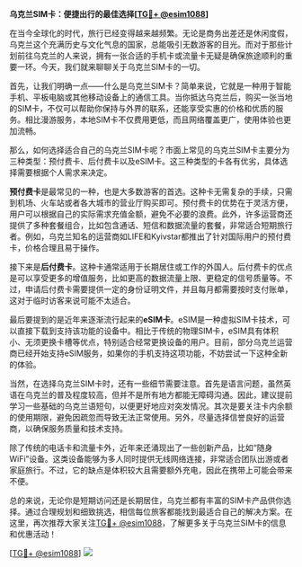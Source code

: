 **乌克兰SIM卡：便捷出行的最佳选择[[TG💪+ @esim1088](https://t.me/s/esim1088)]**

在当今全球化的时代，旅行已经变得越来越频繁。无论是商务出差还是休闲度假，乌克兰这个充满历史与文化气息的国家，总能吸引无数游客的目光。而对于那些计划前往乌克兰的人来说，拥有一张合适的手机卡或流量卡无疑是确保旅途顺利的重要一环。今天，我们就来聊聊关于乌克兰SIM卡的一切。

首先，让我们明确一点——什么是乌克兰SIM卡？简单来说，它就是一种用于智能手机、平板电脑或其他移动设备上的通信工具。当你抵达乌克兰后，购买一张当地的SIM卡，不仅可以帮助你保持与外界的联系，还能享受实惠的价格和优质的服务。相比漫游服务，本地SIM卡不仅费用更低，而且网络覆盖更广，使用体验也更加流畅。

那么，如何选择适合自己的乌克兰SIM卡呢？市面上常见的乌克兰SIM卡主要分为三种类型：预付费卡、后付费卡以及eSIM卡。这三种类型的卡各有优劣，具体选择需要根据个人需求来决定。

**预付费卡**是最常见的一种，也是大多数游客的首选。这种卡无需复杂的手续，只需到机场、火车站或者各大城市的营业厅购买即可。预付费卡的优势在于灵活方便，用户可以根据自己的实际需求充值金额，避免不必要的浪费。此外，许多运营商还提供了多种套餐组合，比如包含通话、短信和数据流量的套餐，非常适合短期旅行者。例如，乌克兰知名的运营商如LIFE和Kyivstar都推出了针对国际用户的预付费卡，价格合理且易于操作。

接下来是**后付费卡**。这种卡通常适用于长期居住或工作的外国人。后付费卡的优点是可以享受更多的增值服务，比如更高的数据流量上限、更稳定的信号质量等。不过，申请后付费卡需要提供一定的身份证明文件，并且每月都需要按时支付账单，这对于临时访客来说可能不太适合。

最后要提到的是近年来逐渐流行起来的**eSIM卡**。eSIM是一种虚拟SIM卡技术，可以直接下载到支持该功能的设备中。相比于传统的物理SIM卡，eSIM具有体积小、无须更换卡槽等优点，特别适合经常更换设备的用户。目前，部分乌克兰运营商已经开始支持eSIM服务，如果你的手机支持这项功能，不妨尝试一下这种全新的体验。

当然，在选择乌克兰SIM卡时，还有一些细节需要注意。首先是语言问题，虽然英语在乌克兰的普及程度较高，但并不是所有地方都能无障碍沟通。因此，建议提前学习一些基础的乌克兰语短句，以便更好地应对突发情况。其次是要关注卡内余额的使用期限，避免因疏忽而导致无法正常使用。另外，尽量选择信誉良好的运营商，以确保服务质量和技术支持。

除了传统的电话卡和流量卡外，近年来还涌现出了一些创新产品，比如“随身WiFi”设备。这类设备能够为多人同时提供无线网络连接，非常适合团队出游或者家庭旅行。不过，它的缺点是体积较大且需要额外充电，因此在携带上可能会带来不便。

总的来说，无论你是短期访问还是长期居住，乌克兰都有丰富的SIM卡产品供你选择。通过合理规划和细致挑选，相信每位旅客都能找到最适合自己的解决方案。在这里，再次推荐大家关注[TG💪+ @esim1088](https://t.me/s/esim1088)，了解更多关于乌克兰SIM卡的信息和优惠活动！

[[TG💪+ @esim1088](https://t.me/s/esim1088)] ![](https://i.postimg.cc/4NQfJmqS/Snipaste-2025-05-13-00-14-12.png)